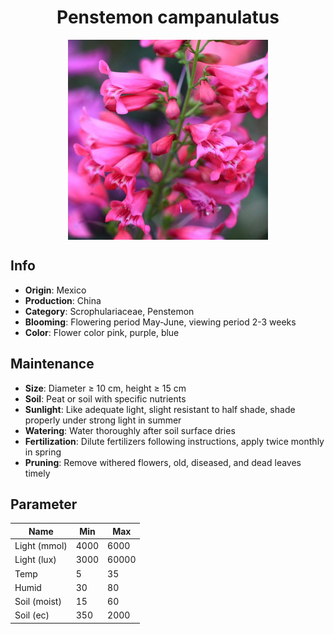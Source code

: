 <h1 align='center'>Penstemon campanulatus</h1>
<p align="center">
    <img 
        align='center'
        width='320'
        src="../images/penstemon campanulatus.png" 
        alt='Penstemon campanulatus' />
</p>

## Info

 - **Origin**: Mexico
 - **Production**: China
 - **Category**: Scrophulariaceae, Penstemon
 - **Blooming**: Flowering period May-June, viewing period 2-3 weeks
 - **Color**: Flower color pink, purple, blue

## Maintenance

 - **Size**: Diameter ≥ 10 cm, height ≥ 15 cm
 - **Soil**: Peat or soil with specific nutrients
 - **Sunlight**: Like adequate light, slight resistant to half shade, shade properly under strong light in summer
 - **Watering**: Water thoroughly after soil surface dries
 - **Fertilization**: Dilute fertilizers following instructions, apply twice monthly in spring
 - **Pruning**: Remove withered flowers, old, diseased, and dead leaves timely

## Parameter

| Name         | Min  | Max   |
|--------------|------|-------|
| Light (mmol) | 4000 | 6000  |
| Light (lux)  | 3000 | 60000 |
| Temp         | 5    | 35    |
| Humid        | 30   | 80    |
| Soil (moist) | 15   | 60    |
| Soil (ec)    | 350  | 2000  |